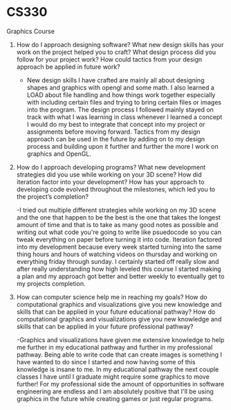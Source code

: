 # CS330
Graphics Course

1. How do I approach designing software?
    What new design skills has your work on the project helped you to craft?
    What design process did you follow for your project work?
    How could tactics from your design approach be applied in future work?
    
    - New design skills I have crafted are mainly all about designing shapes and graphics with opengl and some math. I also learned a LOAD about file handling and how things work together especially with including certain files and trying to bring certain files or images into the program. The design process I followed mainly stayed on track with what I was learning in class whenever I learned a concept I would do my best to integrate that concept into my project or assignments before moving forward. Tactics from my design approach can be used in the future by adding on to my design process and building upon it further and further the more I work on graphics and OpenGL.
  
2. How do I approach developing programs?
    What new development strategies did you use while working on your 3D scene?
    How did iteration factor into your development?
    How has your approach to developing code evolved throughout the milestones, which led you to the project’s completion?
    
    -I tried out multiple different strategies while working on my 3D scene and the one that happen to be the best is the one that takes the longest amount of time and that is to take as many good notes as possible and writing out what code you're going to write like psuedocode so you can tweak everything on paper before turning it into code. Iteration factored into my development because every week started turning into the same thing hours and hours of watching videos on thursday and working on everything friday through sunday. I certainly started off really slow and after really understanding how high leveled this course I started making a plan and my approach got better and better weekly to eventually get to my projects completion.
    
3. How can computer science help me in reaching my goals?
    How do computational graphics and visualizations give you new knowledge and skills that can be applied in your future educational pathway?
    How do computational graphics and visualizations give you new knowledge and skills that can be applied in your future professional pathway?
    
    -Graphics and visualizations have given me extensive knowledge to help me further in my educational pathway and further in my professional pathway. Being able to write code that can create images is something I have wanted to do since I started and now having some of this knowledge is insane to me. In my educational pathway the next couple classes I have until I graduate might require some graphics to move further! For my professional side the amount of opportunities in software engineering are endless and I am absolutely positive that I'll be using graphics in the future while creating games or just regular programs.
    
    
